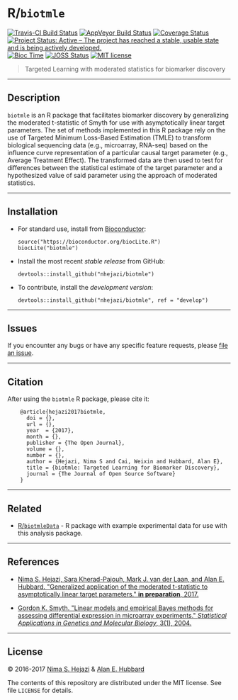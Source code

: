 # R/`biotmle`

[![Travis-CI Build Status](https://travis-ci.org/nhejazi/biotmle.svg?branch=master)](https://travis-ci.org/nhejazi/biotmle)
[![AppVeyor Build  Status](https://ci.appveyor.com/api/projects/status/github/nhejazi/biotmle?branch=master&svg=true)](https://ci.appveyor.com/project/nhejazi/biotmle/)
[![Coverage Status](https://img.shields.io/codecov/c/github/nhejazi/biotmle/master.svg)](https://codecov.io/github/nhejazi/biotmle?branch=master)
[![Project Status: Active – The project has reached a stable, usable state and is being actively developed.](http://www.repostatus.org/badges/latest/active.svg)](http://www.repostatus.org/#active)
[![Bioc Time](http://bioconductor.org/shields/years-in-bioc/biotmle.svg)](https://bioconductor.org/packages/release/bioc/html/biotmle.html)
[![JOSS Status](http://joss.theoj.org/papers/02be843d9bab1b598187bfbb08ce3949/status.svg)](http://joss.theoj.org/papers/02be843d9bab1b598187bfbb08ce3949)
[![MIT license](http://img.shields.io/badge/license-MIT-brightgreen.svg)](http://opensource.org/licenses/MIT)

> Targeted Learning with moderated statistics for biomarker discovery

---

## Description

`biotmle` is an R package that facilitates biomarker discovery by generalizing
the moderated t-statistic of Smyth for use with asymptotically linear target
parameters. The set of methods implemented in this R package rely on the use of
Targeted Minimum Loss-Based Estimation (TMLE) to transform biological sequencing
data (e.g., microarray, RNA-seq) based on the influence curve representation of
a particular causal target parameter (e.g., Average Treatment Effect). The
transformed data are then used to test for differences between the statistical
estimate of the target parameter and a hypothesized value of said parameter
using the approach of moderated statistics.

---

## Installation

- For standard use, install from [Bioconductor](https://bioconductor.org):
  ```
  source("https://bioconductor.org/biocLite.R")
  biocLite("biotmle")
  ```

- Install the most recent _stable release_ from GitHub:
  ```
  devtools::install_github("nhejazi/biotmle")
  ```

- To contribute, install the _development version_:
  ```
  devtools::install_github("nhejazi/biotmle", ref = "develop")
  ```

---

## Issues

If you encounter any bugs or have any specific feature requests, please [file an
issue](https://github.com/nhejazi/biotmle/issues).

---

## Citation

After using the `biotmle` R package, please cite it:

        @article{hejazi2017biotmle,
          doi = {},
          url = {},
          year  = {2017},
          month = {},
          publisher = {The Open Journal},
          volume = {},
          number = {},
          author = {Hejazi, Nima S and Cai, Weixin and Hubbard, Alan E},
          title = {biotmle: Targeted Learning for Biomarker Discovery},
          journal = {The Journal of Open Source Software}
        }

---

## Related

* [R/`biotmleData`](https://github.com/nhejazi/biotmleData) - R package with
    example experimental data for use with this analysis package.

---

## References

* [Nima S. Hejazi, Sara Kherad-Pajouh, Mark J. van der Laan, and Alan E.
    Hubbard. "Generalized application of the moderated t-statistic to
    asymptotically linear target parameters." __in preparation__, 2017.]()

* [Gordon K. Smyth. "Linear models and empirical Bayes methods for assessing
    differential expression in microarray experiments." _Statistical
    Applications in Genetics and Molecular Biology_, 3(1),
    2004.](http://www.statsci.org/smyth/pubs/ebayes.pdf)

---

## License

&copy; 2016-2017 [Nima S. Hejazi](http://nimahejazi.org) & [Alan E.
Hubbard](http://hubbard.berkeley.edu/)

The contents of this repository are distributed under the MIT license. See file
`LICENSE` for details.

